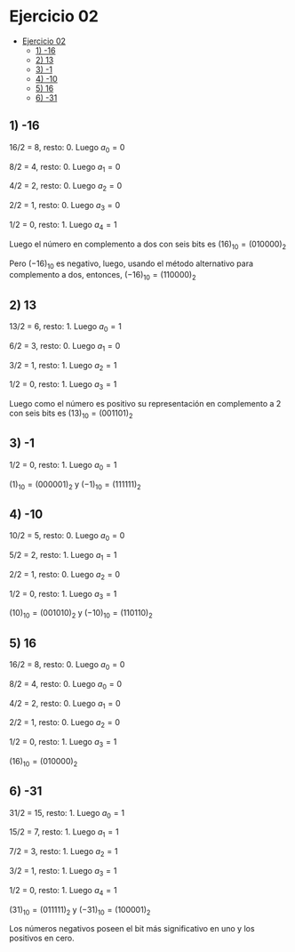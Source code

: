 # Ejercicio 02

- [Ejercicio 02](#ejercicio-02)
  - [1) -16](#1--16)
  - [2) 13](#2-13)
  - [3) -1](#3--1)
  - [4) -10](#4--10)
  - [5) 16](#5-16)
  - [6) -31](#6--31)

## 1) -16

16/2 = 8, resto: 0. Luego $a_0 = 0$

8/2 = 4, resto: 0. Luego $a_1 = 0$

4/2 = 2, resto: 0. Luego $a_2 = 0$

2/2 = 1, resto: 0. Luego $a_3 = 0$

1/2 = 0, resto: 1. Luego $a_4 = 1$

Luego el número en complemento a dos con seis bits es $(16)_{10} = (010000)_2$

Pero $(-16)_{10}$ es negativo, luego, usando el método alternativo para complemento a dos, entonces, $(-16)_{10} = (110000)_2$

## 2) 13

13/2 = 6, resto: 1. Luego $a_0 = 1$

6/2 = 3, resto: 0. Luego $a_1 = 0$

3/2 = 1, resto: 1. Luego $a_2 = 1$

1/2 = 0, resto: 1. Luego $a_3 = 1$

Luego como el número es positivo su representación en complemento a 2 con seis bits es $(13)_{10} = (001101)_2$

## 3) -1

1/2 = 0, resto: 1. Luego $a_0 = 1$

$(1)_{10} = (000001)_2$ y  $(-1)_{10} = (111111)_2$

## 4) -10

10/2 = 5, resto: 0. Luego $a_0 = 0$

5/2 = 2, resto: 1. Luego $a_1 = 1$

2/2 = 1, resto: 0. Luego $a_2 = 0$

1/2 = 0, resto: 1. Luego $a_3 = 1$

$(10)_{10} = (001010)_2$ y $(-10)_{10} = (110110)_2$

## 5) 16

16/2 = 8, resto: 0. Luego $a_0 = 0$

8/2 = 4, resto: 0. Luego $a_0 = 0$

4/2 = 2, resto: 0. Luego $a_1 = 0$

2/2 = 1, resto: 0. Luego $a_2 = 0$

1/2 = 0, resto: 1. Luego $a_3 = 1$

$(16)_{10} = (010000)_2$

## 6) -31

31/2 = 15, resto: 1. Luego $a_0 = 1$

15/2 = 7, resto: 1. Luego $a_1 = 1$

7/2 = 3, resto: 1. Luego $a_2 = 1$

3/2 = 1, resto: 1. Luego $a_3 = 1$

1/2 = 0, resto: 1. Luego $a_4 = 1$

$(31)_{10} = (011111)_2$ y $(-31)_{10} = (100001)_2$

Los números negativos poseen el bit más significativo en uno y los positivos en cero.
